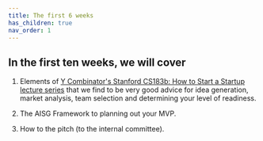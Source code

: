 ```yaml
---
title: The first 6 weeks
has_children: true
nav_order: 1
---
```


## In the first ten weeks, we will cover

1. Elements of [Y Combinator's Stanford CS183b: How to Start a Startup lecture series](https://www.youtube.com/playlist?list=PL11qn6zM2Y3bMZdChxEqHKaCaKUjwItGL "Y Combinator's Stanford CS183b: How to Start a Startup lecture series") that we find to be very good advice for idea generation, market analysis, team selection and determining your level of readiness.

2. The AISG Framework to planning out your MVP.

3. How to the pitch (to the internal committee).

